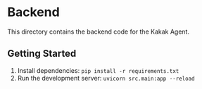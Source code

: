 # Backend

This directory contains the backend code for the Kakak Agent.

## Getting Started

1.  Install dependencies: `pip install -r requirements.txt`
2.  Run the development server: `uvicorn src.main:app --reload`
